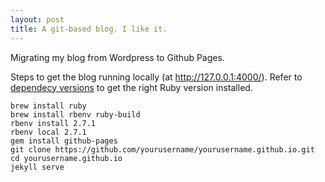 ```yaml
---
layout: post
title: A git-based blog. I like it.
---
```


Migrating my blog from Wordpress to Github Pages.

Steps to get the blog running locally (at http://127.0.0.1:4000/). Refer to [dependecy versions](https://pages.github.com/versions/) to get the right Ruby version installed.
```
brew install ruby
brew install rbenv ruby-build
rbenv install 2.7.1
rbenv local 2.7.1
gem install github-pages
git clone https://github.com/yourusername/yourusername.github.io.git
cd yourusername.github.io
jekyll serve
```
